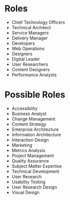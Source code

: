 # Roles

* Chief Technology Officers
* Technical Architect
* Service Managers
* Delivery Manager
* Developers
* Web Operations
* Designers
* Digital Leader
* User Researchers 
* Content Designers
* Performance Analysts

# Possible Roles

* Accessibility
* Business Analyst
* Change Management
* Content Strategy
* Enterprise Architecture
* Information Architecture
* Interaction Design
* Marketing
* Metrics Analysis
* Project Management
* Quality Assurance
* Subject Matter Expertise
* Technical Development
* User Research
* Usability Testing
* User Research Design
* Visual Design
